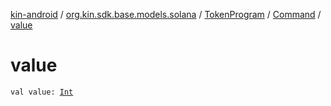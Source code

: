 [kin-android](../../../index.md) / [org.kin.sdk.base.models.solana](../../index.md) / [TokenProgram](../index.md) / [Command](index.md) / [value](./value.md)

# value

`val value: `[`Int`](https://kotlinlang.org/api/latest/jvm/stdlib/kotlin/-int/index.html)